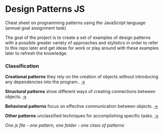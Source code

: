 
# Design Patterns JS
Сheat sheet on programming patterns using the JavaScript language (annual goal assignment task)

The goal of the project is to create a set of examples of design patterns with a possible greater variety of approaches and stylistics in order to refer to this repo later and get ideas for work or play around with these examples later to refresh the knowledge.

### Classification

**Creational patterns** they rely on the creation of objects without introducing any dependencies into the program.. [->](https://github.com/HumeniukR/design-patterns-js/tree/master/creational_patterns)

**Structural patterns** show different ways of creating connections between objects.  [->](https://github.com/HumeniukR/design-patterns-js/tree/master/structural_patterns)

**Behavioral patterns** focus on effective communication between objects. [->](https://github.com/HumeniukR/design-patterns-js/tree/master/behavioral-patterns)

**Other patterns** unclassified techniques for accomplishing specific tasks. [->](https://github.com/HumeniukR/design-patterns-js/tree/master/other-patterns)


_One js file - one pattern, one folder - one class of patterns_

